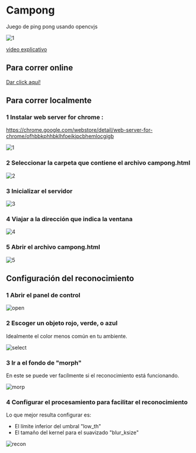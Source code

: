 # Campong

Juego de ping pong usando opencvjs

![1](thumb.png)

[video explicativo](https://youtu.be/0RKpVqaxXiw)

## Para correr online

[Dar click aquí!](https://yjmantilla.github.io/juego-pdi/campong.html)

## Para correr localmente

### 1 Instalar web server for chrome :

https://chrome.google.com/webstore/detail/web-server-for-chrome/ofhbbkphhbklhfoeikjpcbhemlocgigb

![1](1.png)

### 2 Seleccionar la carpeta que contiene el archivo campong.html

![2](2.png)

### 3 Inicializar el servidor

![3](3.png)

### 4 Viajar a la dirección que indica la ventana

![4](4.png)

### 5 Abrir el archivo campong.html

![5](5.png)

## Configuración del reconocimiento

### 1 Abrir el panel de control

![open](open_panel.png)

### 2 Escoger un objeto rojo, verde, o azul

Idealmente el color menos común en tu ambiente.

![select](select_color.png)

### 3 Ir a el fondo de "morph"

En este se puede ver facílmente si el reconocimiento está funcionando.

![morp](morph.png)

### 4 Configurar el procesamiento para facilitar el reconocimiento

Lo que mejor resulta configurar es:

- El límite inferior del umbral "low_th"
- El tamaño del kernel para el suavizado "blur_ksize"

![recon](recon.png)
